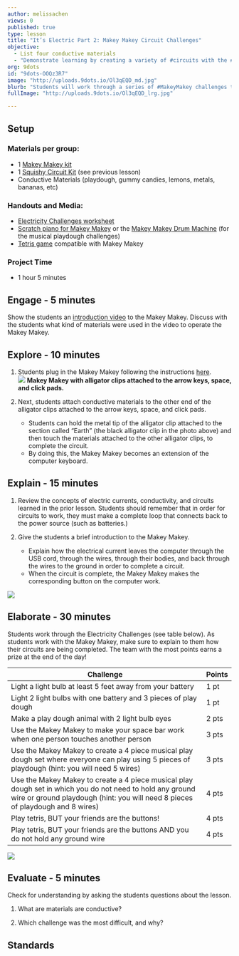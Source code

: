 ```yaml
---
author: melissachen
views: 0
published: true
type: lesson
title: "It’s Electric Part 2: Makey Makey Circuit Challenges"
objective: 
  - List four conductive materials
  - "Demonstrate learning by creating a variety of #circuits with the #MakeyMakey"
org: 9dots
id: "9dots-OOQz3R7"
image: "http://uploads.9dots.io/Ol3qEQD_md.jpg"
blurb: "Students will work through a series of #MakeyMakey challenges to win points for their team."
fullImage: "http://uploads.9dots.io/Ol3qEQD_lrg.jpg"

---
```


## Setup
### Materials per group:

 - 1 [Makey Makey kit](http://www.makeymakey.com/) 
 - 1 [Squishy Circuit Kit](http://squishycircuitsstore.com/kits.html) (see previous lesson)
 - Conductive Materials (playdough, gummy candies, lemons, metals, bananas, etc)

### Handouts and Media:

 - [Electricity Challenges worksheet](http://9-dots.org/wp-uploads/2013/02/Electricity-Challenge.docx)
 - [Scratch piano for Makey Makey](http://scratch.mit.edu/projects/2543877/) or the [Makey Makey Drum Machine](http://www.makeymakey.com/howto.php) (for the musical playdough challenges)
 - [Tetris game](http://www.freetetris.org/game.php) compatible with Makey Makey

### Project Time

- 1 hour 5 minutes

## Engage - 5 minutes
Show the students an [introduction video](https://www.youtube.com/watch?v=rfQqh7iCcOU) to the Makey Makey. Discuss with the students what kind of materials were used in the video to operate the Makey Makey.

## Explore - 10 minutes

1. Students plug in the Makey Makey following the instructions [here](http://www.makeymakey.com/howto.php).  
![](http://uploads.9dots.io/OOtMUfp_md.jpg) 
**Makey Makey with alligator clips attached to the arrow keys, space, and click pads.**

2. Next, students attach conductive materials to the other end of the alligator clips attached to the arrow keys, space, and click pads.  
	- Students can hold the metal tip of the alligator clip attached to the section called “Earth” (the black alligator clip in the photo above) and then touch the materials attached to the other alligator clips, to complete the circuit.  
    - By doing this, the Makey Makey becomes an extension of the computer keyboard.

## Explain - 15 minutes

1. Review the concepts of electric currents, conductivity, and circuits learned in the prior lesson. Students should remember that in order for circuits to work, they must make a complete loop that connects back to the power source (such as batteries.) 

2. Give the students a brief introduction to the Makey Makey.
	- Explain how the electrical current leaves the computer through the USB cord, through the wires, through their bodies, and back through the wires to the ground in order to complete a circuit.  
    - When the circuit is complete, the Makey Makey makes the corresponding button on the computer work.

![](http://uploads.9dots.io/OOtM1kf_md.jpg) 

## Elaborate - 30 minutes
Students work through the Electricity Challenges (see table below).  As students work with the Makey Makey, make sure to explain to them how their circuits are being completed. The team with the most points earns a prize at the end of the day!


Challenge | Points
--- | --- 
Light a light bulb at least 5 feet away from your battery | 1 pt 
Light 2 light bulbs with one battery and 3 pieces of play dough | 1 pt 
Make a play dough animal with 2 light bulb eyes | 2 pts 
Use the Makey Makey to make your space bar work when one person touches another person | 3 pts 
Use the Makey Makey to create a 4 piece musical play dough set where everyone can play using 5 pieces of playdough (hint: you will need 5 wires) | 3 pts 
Use the Makey Makey to create a 4 piece musical play dough set in which you do not need to hold any ground wire or ground playdough (hint: you will need 8 pieces of playdough and 8 wires) | 4 pts 
Play tetris, BUT your friends are the buttons! | 4 pts 
Play tetris, BUT your friends are the buttons AND you do not hold any ground wire | 4 pts 

![](http://uploads.9dots.io/OOtYsw5_md.jpg) 

## Evaluate - 5 minutes
Check for understanding by asking the students questions about the lesson.

1. What are materials are conductive?

2. Which challenge was the most difficult, and why?

## Standards

